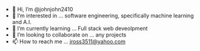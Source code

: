 - 👋 Hi, I’m @johnjohn2410
- 👀 I’m interested in ... software engineering, specifically machine learning and A.I.
- 🌱 I’m currently learning ... Full stack web deveolpment 
- 💞️ I’m looking to collaborate on ... any projects
- 📫 How to reach me ... jross3511@yahoo.com

<!---
johnjohn2410/johnjohn2410 is a ✨ special ✨ repository because its `README.md` (this file) appears on your GitHub profile.
You can click the Preview link to take a look at your changes.
--->
